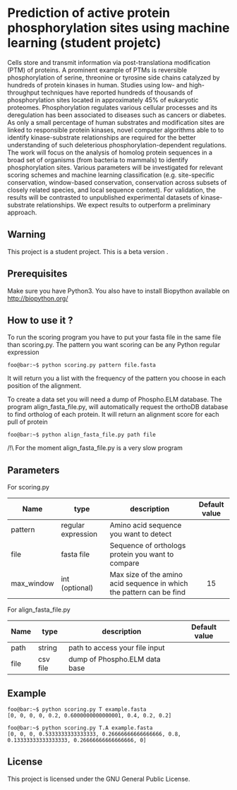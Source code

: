 # Prediction of active protein phosphorylation sites using machine learning (student projetc)

Cells store and transmit information via post-translationa modification (PTM) of proteins. A prominent example of PTMs is reversible phosphorylation of serine, threonine or tyrosine side chains catalyzed by hundreds of protein kinases in human. Studies using low- and high-throughput techniques have reported hundreds of thousands of phosphorylation sites located in approximately 45% of eukaryotic proteomes. Phosphorylation regulates various cellular processes and its deregulation has been associated to diseases such as cancers or diabetes. As only a small percentage of human substrates and modification sites are linked to responsible protein kinases, novel computer algorithms able to to identify kinase-substrate relationships are required for the better understanding of such deleterious phosphorylation-dependent regulations. The work will focus on the analysis of homolog protein sequences in a broad set of organisms (from bacteria to mammals) to identify phosphorylation sites. Various parameters will be investigated for relevant scoring schemes and machine learning classification (e.g. site-specific conservation, window-based conservation, conservation across subsets of closely related species, and local sequence context). For validation, the results will be contrasted to unpublished experimental datasets of kinase- substrate relationships. We expect results to outperform a preliminary approach.


## Warning 

This project is a student project. This is a beta version . 


## Prerequisites

Make sure you have Python3. You also have to install Biopython available on http://biopython.org/


## How to use it ?

To run the scoring program you have to put your fasta file in the same file than scoring.py.
The pattern you want scoring can be any Python regular expression
```console
foo@bar:~$ python scoring.py pattern file.fasta
```
It will return you a list with the frequency of the pattern you choose in each position of the alignment.

To create a data set you will need a dump of Phospho.ELM database. The program align_fasta_file.py, will automatically request the orthoDB database to find ortholog of each protein.
It will return an alignment score for each pull of protein
```console
foo@bar:~$ python align_fasta_file.py path file
```
/!\ For the moment align_fasta_file.py is a very slow program

## Parameters 

For scoring.py

| Name          |     type           |           description              | Default value|
| ------------- |    -------------   | -------------                    | :-------------: |
| pattern       | regular expression | Amino acid sequence you want to detect | |
| file          |       fasta file   | Sequence of orthologs protein you want to compare     | |
| max_window    | int (optional)     | Max size of the amino acid sequence in which the pattern can be find| 15 |

For align_fasta_file.py

| Name          |     type           |           description              | Default value|
| ------------- |    -------------   | -------------                    | :-------------: |
| path       | string | path to access your file input | |
| file          |       csv file   | dump of Phospho.ELM data base  | |


## Example

```console
foo@bar:~$ python scoring.py T example.fasta
[0, 0, 0, 0, 0.2, 0.6000000000000001, 0.4, 0.2, 0.2]
```

```console
foo@bar:~$ python scoring.py T.A example.fasta
[0, 0, 0, 0.5333333333333333, 0.26666666666666666, 0.8, 0.13333333333333333, 0.26666666666666666, 0]
```

## License

This project is licensed under the GNU General Public License.
